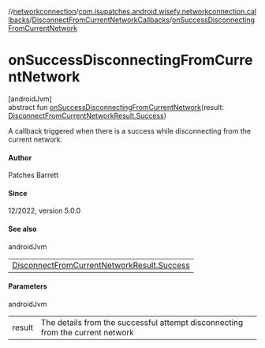 //[networkconnection](../../../index.md)/[com.isupatches.android.wisefy.networkconnection.callbacks](../index.md)/[DisconnectFromCurrentNetworkCallbacks](index.md)/[onSuccessDisconnectingFromCurrentNetwork](on-success-disconnecting-from-current-network.md)

# onSuccessDisconnectingFromCurrentNetwork

[androidJvm]\
abstract fun [onSuccessDisconnectingFromCurrentNetwork](on-success-disconnecting-from-current-network.md)(result: [DisconnectFromCurrentNetworkResult.Success](../../com.isupatches.android.wisefy.networkconnection.entities/-disconnect-from-current-network-result/-success/index.md))

A callback triggered when there is a success while disconnecting from the current network.

#### Author

Patches Barrett

#### Since

12/2022, version 5.0.0

#### See also

androidJvm

| |
|---|
| [DisconnectFromCurrentNetworkResult.Success](../../com.isupatches.android.wisefy.networkconnection.entities/-disconnect-from-current-network-result/-success/index.md) |

#### Parameters

androidJvm

| | |
|---|---|
| result | The details from the successful attempt disconnecting from the current network |
